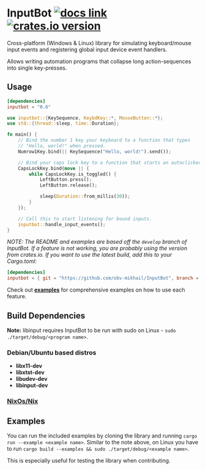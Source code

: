 # InputBot [![docs link](https://docs.rs/inputbot/badge.svg)](https://docs.rs/inputbot) [![crates.io version](https://img.shields.io/crates/v/inputbot.svg)](https://crates.io/crates/inputbot) 
Cross-platform (Windows & Linux) library for simulating keyboard/mouse input events and registering global input device event handlers.

Allows writing automation programs that collapse long action-sequences into single key-presses.

## Usage

```toml
[dependencies]
inputbot = "0.6"
```

```rust
use inputbot::{KeySequence, KeybdKey::*, MouseButton::*};
use std::{thread::sleep, time::Duration};

fn main() {
    // Bind the number 1 key your keyboard to a function that types 
    // "Hello, world!" when pressed.
    Numrow1Key.bind(|| KeySequence("Hello, world!").send());

    // Bind your caps lock key to a function that starts an autoclicker.
    CapsLockKey.bind(move || {
        while CapsLockKey.is_toggled() {
            LeftButton.press();
            LeftButton.release();

            sleep(Duration::from_millis(30));
        }
    });

    // Call this to start listening for bound inputs.
    inputbot::handle_input_events();
}
```

*NOTE: The README and examples are based off the `develop` branch of InputBot. If a feature is not working, you are probably using the version from crates.io. If you want to use the latest build, add this to your Cargo.toml:*

```toml
[dependencies]
inputbot = { git = "https://github.com/obv-mikhail/InputBot", branch = "develop" }
```

Check out **[examples](/examples)** for comprehensive examples on how to use each feature.

## Build Dependencies
**Note:** libinput requires InputBot to be run with sudo on Linux - `sudo ./target/debug/<program name>`.

### Debian/Ubuntu based distros

* **libx11-dev**
* **libxtst-dev**
* **libudev-dev**
* **libinput-dev**

### [NixOs/Nix](flake.nix)

## Examples

You can run the included examples by cloning the library and running `cargo run --example <example name>`. Similar to the note above, on Linux you have to run `cargo build --examples && sudo ./target/debug/<example name>`.

This is especially useful for testing the library when contributing.
